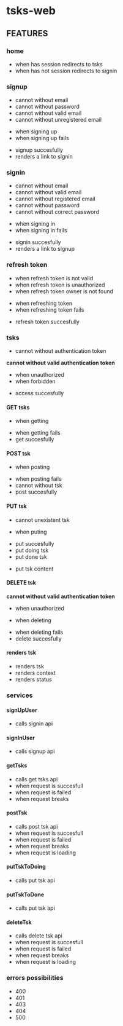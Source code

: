 # tsks-web

## FEATURES

### home

* when has session redirects to tsks
* when has not session redirects to signin

### signup

* cannot without email
* cannot without password
* cannot without valid email
* cannot without unregistered email
- when signing up
- when signing up fails
* signup succesfully
* renders a link to signin

### signin

* cannot without email
* cannot without valid email
* cannot without registered email
* cannot without password
* cannot without correct password
- when signing in
- when signing in fails
* signin succesfully
* renders a link to signup

### refresh token

* when refresh token is not valid
* when refresh token is unauthorized
* when refresh token owner is not found
- when refreshing token
- when refreshing token fails
* refresh token succesfully

### tsks

* cannot without authentication token

**cannot without valid authentication token**
* when unauthorized
* when forbidden

- access succesfully

#### GET tsks

- when getting
* when getting fails
* get succesfully

#### POST tsk

- when posting
* when posting fails
* cannot without tsk
* post succesfully

#### PUT tsk

* cannot unexistent tsk
- when puting
* put succesfully
* put doing tsk
* put done tsk
- put tsk content

#### DELETE tsk

**cannot without valid authentication token**
* when unauthorized

- when deleting
* when deleting fails
* delete succesfully

#### renders tsk

* renders tsk
* renders context
* renders status


### services

#### signUpUser
- calls signin api

#### signInUser
- calls signup api

#### getTsks
- calls get tsks api
- when request is succesfull
- when request is failed
- when request breaks

#### postTsk
- calls post tsk api
- when request is succesfull
- when request is failed
- when request breaks
- when request is loading

#### putTskToDoing
- calls put tsk api

#### putTskToDone
- calls put tsk api

#### deleteTsk
- calls delete tsk api
- when request is succesfull
- when request is failed
- when request breaks
- when request is loading

### errors possibilities

- 400
- 401
- 403
- 404
- 500
